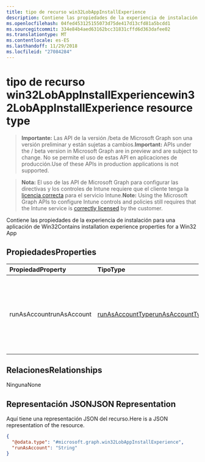 ```yaml
---
title: tipo de recurso win32LobAppInstallExperience
description: Contiene las propiedades de la experiencia de instalación para una aplicación de Win32
ms.openlocfilehash: 04fed453125155073d75de417d13cfd81a5bcdd1
ms.sourcegitcommit: 334e84b4aed63162bcc31831cffd6d363dafee02
ms.translationtype: MT
ms.contentlocale: es-ES
ms.lasthandoff: 11/29/2018
ms.locfileid: "27084284"
---
```

# <a name="win32lobappinstallexperience-resource-type"></a><span data-ttu-id="13c54-103">tipo de recurso win32LobAppInstallExperience</span><span class="sxs-lookup"><span data-stu-id="13c54-103">win32LobAppInstallExperience resource type</span></span>

> <span data-ttu-id="13c54-104">**Importante:** Las API de la versión /beta de Microsoft Graph son una versión preliminar y están sujetas a cambios.</span><span class="sxs-lookup"><span data-stu-id="13c54-104">**Important:** APIs under the / beta version in Microsoft Graph are in preview and are subject to change.</span></span> <span data-ttu-id="13c54-105">No se permite el uso de estas API en aplicaciones de producción.</span><span class="sxs-lookup"><span data-stu-id="13c54-105">Use of these APIs in production applications is not supported.</span></span>

> <span data-ttu-id="13c54-106">**Nota:** El uso de las API de Microsoft Graph para configurar las directivas y los controles de Intune requiere que el cliente tenga la [licencia correcta](https://go.microsoft.com/fwlink/?linkid=839381) para el servicio Intune.</span><span class="sxs-lookup"><span data-stu-id="13c54-106">**Note:** Using the Microsoft Graph APIs to configure Intune controls and policies still requires that the Intune service is [correctly licensed](https://go.microsoft.com/fwlink/?linkid=839381) by the customer.</span></span>

<span data-ttu-id="13c54-107">Contiene las propiedades de la experiencia de instalación para una aplicación de Win32</span><span class="sxs-lookup"><span data-stu-id="13c54-107">Contains installation experience properties for a Win32 App</span></span>
## <a name="properties"></a><span data-ttu-id="13c54-108">Propiedades</span><span class="sxs-lookup"><span data-stu-id="13c54-108">Properties</span></span>
|<span data-ttu-id="13c54-109">Propiedad</span><span class="sxs-lookup"><span data-stu-id="13c54-109">Property</span></span>|<span data-ttu-id="13c54-110">Tipo</span><span class="sxs-lookup"><span data-stu-id="13c54-110">Type</span></span>|<span data-ttu-id="13c54-111">Descripción</span><span class="sxs-lookup"><span data-stu-id="13c54-111">Description</span></span>|
|:---|:---|:---|
|<span data-ttu-id="13c54-112">runAsAccount</span><span class="sxs-lookup"><span data-stu-id="13c54-112">runAsAccount</span></span>|[<span data-ttu-id="13c54-113">runAsAccountType</span><span class="sxs-lookup"><span data-stu-id="13c54-113">runAsAccountType</span></span>](../resources/intune-shared-runasaccounttype.md)|<span data-ttu-id="13c54-114">Indica el tipo de la aplicación se ejecuta en el contexto de ejecución.</span><span class="sxs-lookup"><span data-stu-id="13c54-114">Indicates the type of execution context the app runs in.</span></span> <span data-ttu-id="13c54-115">Los valores posibles son: `system` y `user`.</span><span class="sxs-lookup"><span data-stu-id="13c54-115">Possible values are: `system`, `user`.</span></span>|

## <a name="relationships"></a><span data-ttu-id="13c54-116">Relaciones</span><span class="sxs-lookup"><span data-stu-id="13c54-116">Relationships</span></span>
<span data-ttu-id="13c54-117">Ninguna</span><span class="sxs-lookup"><span data-stu-id="13c54-117">None</span></span>
## <a name="json-representation"></a><span data-ttu-id="13c54-118">Representación JSON</span><span class="sxs-lookup"><span data-stu-id="13c54-118">JSON Representation</span></span>
<span data-ttu-id="13c54-119">Aquí tiene una representación JSON del recurso.</span><span class="sxs-lookup"><span data-stu-id="13c54-119">Here is a JSON representation of the resource.</span></span>
<!-- {
  "blockType": "resource",
  "@odata.type": "microsoft.graph.win32LobAppInstallExperience"
}
-->
``` json
{
  "@odata.type": "#microsoft.graph.win32LobAppInstallExperience",
  "runAsAccount": "String"
}
```





